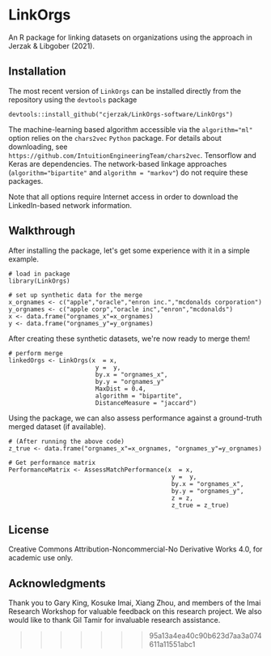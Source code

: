 # LinkOrgs

An R package for linking datasets on organizations using the approach in Jerzak & Libgober (2021).  

## Installation

The most recent version of `LinkOrgs` can be installed directly from the repository using the `devtools` package

```
devtools::install_github("cjerzak/LinkOrgs-software/LinkOrgs")
```

The machine-learning based algorithm accessible via the `algorithm="ml"` option relies on the `chars2vec` `Python` package. For details about downloading, see `https://github.com/IntuitionEngineeringTeam/chars2vec`. Tensorflow and Keras are dependencies. The network-based linkage approaches (`algorithm="bipartite"` and `algorithm = "markov"`) do not require these packages. 

Note that all options require Internet access in order to download the LinkedIn-based network information. 

## Walkthrough

After installing the package, let's get some experience with it in a simple example. 


```
# load in package 
library(LinkOrgs)

# set up synthetic data for the merge 
x_orgnames <- c("apple","oracle","enron inc.","mcdonalds corporation")
y_orgnames <- c("apple corp","oracle inc","enron","mcdonalds")
x <- data.frame("orgnames_x"=x_orgnames)
y <- data.frame("orgnames_y"=y_orgnames)
```
After creating these synthetic datasets, we're now ready to merge them! 

``` 
# perform merge 
linkedOrgs <- LinkOrgs(x  = x, 
                        y =  y, 
                        by.x = "orgnames_x", 
                        by.y = "orgnames_y"
                        MaxDist = 0.4, 
                        algorithm = "bipartite", 
                        DistanceMeasure = "jaccard")
```

Using the package, we can also assess performance against a ground-truth merged dataset (if available). 
``` 
# (After running the above code)
z_true <- data.frame("orgnames_x"=x_orgnames, "orgnames_y"=y_orgnames)

# Get performance matrix 
PerformanceMatrix <- AssessMatchPerformance(x  = x, 
                                             y =  y, 
                                             by.x = "orgnames_x", 
                                             by.y = "orgnames_y", 
                                             z = z, 
                                             z_true = z_true)
``` 


## License

Creative Commons Attribution-Noncommercial-No Derivative Works 4.0, for academic use only.

## Acknowledgments
Thank you to Gary King, Kosuke Imai, Xiang Zhou, and members of the Imai Research Workshop for valuable feedback on this research project. We also would like to thank Gil Tamir for invaluable research assistance. 

>>>>>>> 95a13a4ea40c90b623d7aa3a074611a11551abc1
